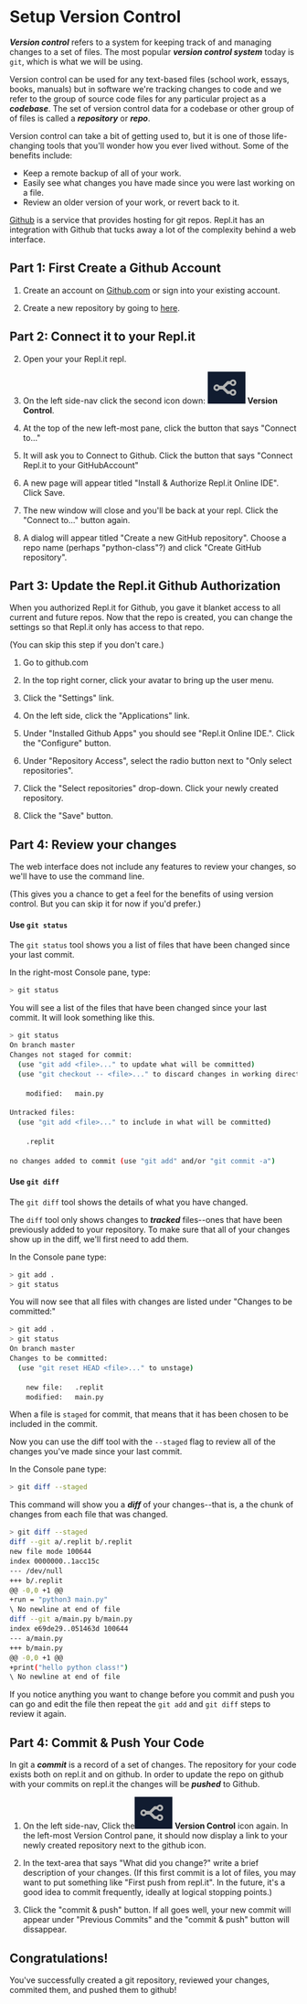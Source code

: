 Setup Version Control
=====================

***Version control*** refers to a system for keeping track of and managing
changes to a set of files. The most popular ***version control system*** today
is `git`, which is what we will be using.

Version control can be used for any text-based files (school work, essays,
books, manuals) but in software we're tracking changes to code and we refer to
the group of source code files for any particular project as a ***codebase***.
The set of version control data for a codebase or other group of of files is
called a ***repository*** or ***repo***.

Version control can take a bit of getting used to, but it is one of those
life-changing tools that you'll wonder how you ever lived without. Some of the
benefits include:

* Keep a remote backup of all of your work.
* Easily see what changes you have made since you were last working on a file.
* Review an older version of your work, or revert back to it.

[Github](http://github.com/) is a service that provides hosting for git repos.
Repl.it has an integration with Github that tucks away a lot of the complexity
behind a web interface.


Part 1: First Create a Github Account
-------------------------------------

1. Create an account on [Github.com](http://github.com) or sign into your
   existing account.

2. Create a new repository by going to [here](http://github.com/new).


Part 2: Connect it to your Repl.it
----------------------------------

2. Open your your Repl.it repl.

3. On the left side-nav click the second icon down: ![fork](code-branch.png)
   **Version Control**.

4. At the top of the new left-most pane, click the button that says "Connect
   to..."

5. It will ask you to Connect to Github. Click the button that says "Connect
   Repl.it to your GitHubAccount"

6. A new page will appear titled "Install & Authorize Repl.it Online IDE".
   Click Save.

7. The new window will close and you'll be back at your repl. Click the
   "Connect to..." button again.

8. A dialog will appear titled "Create a new GitHub repository". Choose a repo
   name (perhaps "python-class"?) and click "Create GitHub repository".


Part 3: Update the Repl.it Github Authorization
-----------------------------------------------

When you authorized Repl.it for Github, you gave it blanket access to all
current and future repos. Now that the repo is created, you can change the
settings so that Repl.it only has access to that repo.

(You can skip this step if you don't care.)

1. Go to github.com

2. In the top right corner, click your avatar to bring up the user menu.

3. Click the "Settings" link.

4. On the left side, click the "Applications" link.

5. Under "Installed Github Apps" you should see "Repl.it Online IDE.". Click
   the "Configure" button.

6. Under "Repository Access", select the radio button next to "Only select
   repositories".

7. Click the "Select repositories" drop-down. Click your newly created
   repository.

8. Click the "Save" button.


Part 4: Review your changes
---------------------------

The web interface does not include any features to review your changes, so
we'll have to use the command line.

(This gives you a chance to get a feel for the benefits of using version
control. But you can skip it for now if you'd prefer.)


#### Use `git status`

The `git status` tool shows you a list of files that have been changed since
your last commit.

In the right-most Console pane, type:

```bash
> git status
```

You will see a list of the files that have been changed since your last commit.
It will look something like this.

```bash
> git status
On branch master
Changes not staged for commit:
  (use "git add <file>..." to update what will be committed)
  (use "git checkout -- <file>..." to discard changes in working directory)

    modified:   main.py

Untracked files:
  (use "git add <file>..." to include in what will be committed)

    .replit

no changes added to commit (use "git add" and/or "git commit -a")
```

#### Use `git diff`

The `git diff` tool shows the details of what you have changed.

The `diff` tool only shows changes to ***tracked*** files--ones that have been
previously added to your repository. To make sure that all of your changes show
up in the diff, we'll first need to add them.

In the Console pane type:

```bash
> git add .
> git status
```

You will now see that all files with changes are listed under "Changes to be
committed:"

```bash
> git add .
> git status
On branch master
Changes to be committed:
  (use "git reset HEAD <file>..." to unstage)

    new file:   .replit
    modified:   main.py
```

When a file is `staged` for commit, that means that it has been chosen to be
included in the commit.

Now you can use the diff tool with the `--staged` flag to review all of the
changes you've made since your last commit.

In the Console pane type:

```bash
> git diff --staged
```

This command will show you a ***diff*** of your changes--that is, a the chunk
of changes from each file that was changed.

```bash
> git diff --staged
diff --git a/.replit b/.replit
new file mode 100644
index 0000000..1acc15c
--- /dev/null
+++ b/.replit
@@ -0,0 +1 @@
+run = "python3 main.py"
\ No newline at end of file
diff --git a/main.py b/main.py
index e69de29..051463d 100644
--- a/main.py
+++ b/main.py
@@ -0,0 +1 @@
+print("hello python class!")
\ No newline at end of file
```

If you notice anything you want to change before you commit and push you can go
and edit the file then repeat the `git add` and `git diff` steps to review it
again.


Part 4: Commit & Push Your Code
-------------------------------

In git a ***commit*** is a record of a set of changes. The repository for your
code exists both on repl.it and on github. In order to update the repo on
github with your commits on repl.it the changes will be ***pushed*** to Github.

1. On the left side-nav, Click the![fork](code-branch.png) **Version Control**
   icon again. In the left-most Version Control pane, it should now display a
   link to your newly created repository next to the github icon.

2. In the text-area that says "What did you change?" write a brief description
   of your changes. (If this first commit is a lot of files, you may want to
   put something like "First push from repl.it". In the future, it's a good
   idea to commit frequently, ideally at logical stopping points.)

3. Click the "commit & push" button. If all goes well, your new commit will
   appear under "Previous Commits" and the "commit & push" button will
   dissappear.


Congratulations!
----------------

You've successfully created a git repository, reviewed your changes, commited
them, and pushed them to github!
